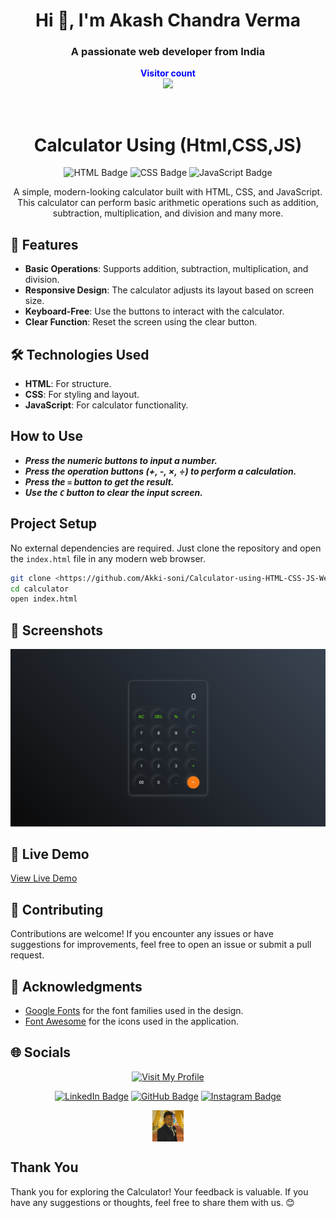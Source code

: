 <h1 align="center">Hi 👋, I'm Akash Chandra Verma</h1>
<h3 align="center">A passionate web developer from India</h3>
<p align="center">
  <b style="color: blue;  ">Visitor count</b>
  <br>
  <a style="" href="https://github.com/Akki-soni">
  <img src="https://komarev.com/ghpvc/?username=akki-soni&label=Profile%20views&color=0e75b6&style=flat" />
  </a>
</p>
<p align="center"> <a href="https://twitter.com/" target="blank"><img src="https://img.shields.io/twitter/follow/?logo=twitter&style=for-the-badge" alt="" /></a> </p>

<h1 align="center">Calculator Using (Html,CSS,JS)</h1>

<p align="center">
  <img src="https://img.shields.io/badge/HTML-E34F26?style=for-the-badge&logo=html5&logoColor=white" alt="HTML Badge">
  <img src="https://img.shields.io/badge/CSS-1572B6?style=for-the-badge&logo=css3&logoColor=white" alt="CSS Badge">
  <img src="https://img.shields.io/badge/JavaScript-F7DF1E?style=for-the-badge&logo=javascript&logoColor=black" alt="JavaScript Badge">
</p>

<p align="center">
  A simple, modern-looking calculator built with HTML, CSS, and JavaScript. This calculator can perform basic arithmetic operations such as addition, subtraction, multiplication, and division and many more.
</p>

## 🚀 Features

- **Basic Operations**: Supports addition, subtraction, multiplication, and division.
- **Responsive Design**: The calculator adjusts its layout based on screen size.
- **Keyboard-Free**: Use the buttons to interact with the calculator.
- **Clear Function**: Reset the screen using the clear button.

## 🛠️ Technologies Used

- **HTML**: For structure.
- **CSS**: For styling and layout.
- **JavaScript**: For calculator functionality.

## How to Use

- **_Press the numeric buttons to input a number._**
- **_Press the operation buttons (+, -, ×, ÷) to perform a calculation._**
- **_Press the `=` button to get the result._**
- **_Use the `C` button to clear the input screen._**

## Project Setup

No external dependencies are required. Just clone the repository and open the `index.html` file in any modern web browser.

```bash
git clone <https://github.com/Akki-soni/Calculator-using-HTML-CSS-JS-Web.git>
cd calculator
open index.html
```

## 🌟 Screenshots

![Calculator App Screenshot](/Calculator_Screenshot.png)

## 🔗 Live Demo

[View Live Demo](https://calculator-one-eta-85.vercel.app/)

## 🤝 Contributing

Contributions are welcome! If you encounter any issues or have suggestions for improvements, feel free to open an issue or submit a pull request.

## 🙏 Acknowledgments

- [Google Fonts](https://fonts.google.com/) for the font families used in the design.
- [Font Awesome](https://fontawesome.com/) for the icons used in the application.

## 🌐 Socials

<div align="center">

[![Visit My Profile](https://img.shields.io/badge/Visit%20My%20Profile-%23121011.svg?style=for-the-badge&logo=github&logoColor=white)](https://github.com/Akki-soni)

[![LinkedIn Badge](https://img.shields.io/badge/LinkedIn-%230077B5.svg?logo=linkedin&logoColor=white)](https://www.linkedin.com/in/akashchandraverma/)
[![GitHub Badge](https://img.shields.io/badge/GitHub-%23121011.svg?style=for-the-badge&logo=github&logoColor=white)](https://github.com/Akki-soni)
[![Instagram Badge](https://img.shields.io/badge/Instagram-%23E4405F.svg?style=for-the-badge&logo=instagram&logoColor=white)](https://www.instagram.com/akki_214g/)

<a href="">
  <img src="/logoo.jpeg" alt="Icon" style="vertical-align:middle; width:50px; height:auto;">
</a>

</div>

## Thank You

Thank you for exploring the Calculator! Your feedback is valuable. If you have any suggestions or thoughts, feel free to share them with us. 😊
